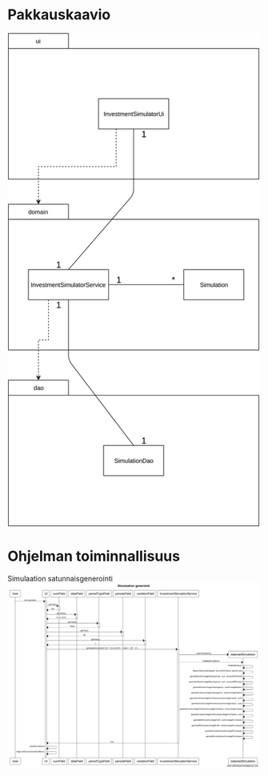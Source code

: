 # Pakkauskaavio

<img src="https://raw.githubusercontent.com/JoakimJoensuu/ot-harjoitustyo/master/dokumentaatio/kuvat/pakkauskaavio.png" width="750">

# Ohjelman toiminnallisuus

Simulaation satunnaisgenerointi
<img src="https://raw.githubusercontent.com/JoakimJoensuu/ot-harjoitustyo/master/dokumentaatio/kuvat/simulaationGenerointi.png" width="750">


